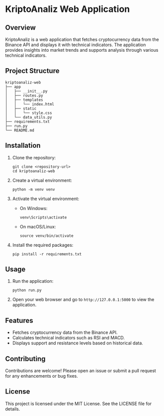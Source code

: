 # KriptoAnaliz Web Application

## Overview
KriptoAnaliz is a web application that fetches cryptocurrency data from the Binance API and displays it with technical indicators. The application provides insights into market trends and supports analysis through various technical indicators.

## Project Structure
```
kriptoanaliz-web
├── app
│   ├── __init__.py
│   ├── routes.py
│   ├── templates
│   │   └── index.html
│   ├── static
│   │   └── style.css
│   └── data_utils.py
├── requirements.txt
├── run.py
└── README.md
```

## Installation

1. Clone the repository:
   ```
   git clone <repository-url>
   cd kriptoanaliz-web
   ```

2. Create a virtual environment:
   ```
   python -m venv venv
   ```

3. Activate the virtual environment:
   - On Windows:
     ```
     venv\Scripts\activate
     ```
   - On macOS/Linux:
     ```
     source venv/bin/activate
     ```

4. Install the required packages:
   ```
   pip install -r requirements.txt
   ```

## Usage

1. Run the application:
   ```
   python run.py
   ```

2. Open your web browser and go to `http://127.0.0.1:5000` to view the application.

## Features
- Fetches cryptocurrency data from the Binance API.
- Calculates technical indicators such as RSI and MACD.
- Displays support and resistance levels based on historical data.

## Contributing
Contributions are welcome! Please open an issue or submit a pull request for any enhancements or bug fixes.

## License
This project is licensed under the MIT License. See the LICENSE file for details.